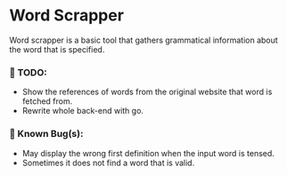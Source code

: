 # Word Scrapper

Word scrapper is a basic tool that gathers grammatical information about the word that is specified.

### 📝 TODO:

- Show the references of words from the original website that word is fetched from.
- Rewrite whole back-end with go.

### 🐛 Known Bug(s):

- May display the wrong first definition when the input word is tensed.
- Sometimes it does not find a word that is valid.
